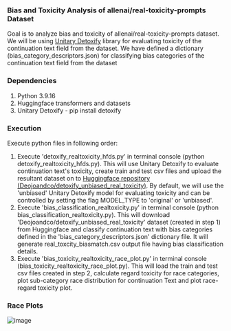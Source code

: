 ### Bias and Toxicity Analysis of allenai/real-toxicity-prompts Dataset
Goal is to analyze bias and toxicity of allenai/real-toxicity-prompts dataset. We will be using [Unitary Detoxify](https://github.com/unitaryai/detoxify) library for evaluating toxicity of the continuation text field from the dataset. We have defined a dictionary (bias_category_descriptors.json) for classifying bias categories of the continuation text field from the dataset



### Dependencies
1. Python 3.9.16
2. Huggingface transformers and datasets
3. Unitary Detoxify - pip install detoxify



### Execution
Execute python files in following order:
1. Execute 'detoxify_realtoxicity_hfds.py' in terminal console (python detoxify_realtoxicity_hfds.py). This will use Unitary Detoxify to evaluate continuation text's toxicity, create train and test csv files and upload the resultant dataset on to [Huggingface repository (Deojoandco/detoxify_unbiased_real_toxicity)]([https://huggingface.co/datasets/Deojoandco/detoxify_unbiased_hhrlhf_last_assistant](https://huggingface.co/datasets/Deojoandco/detoxify_unbiased_real_toxicity)). By default, we will use the 'unbiased' Unitary Detoxify model for evaluating toxicity and can be controlled by setting the flag MODEL_TYPE to 'original' or 'unbiased'.
2. Execute 'bias_classification_realtoxicity.py' in terminal console (python bias_classification_realtoxicity.py). This will download 'Deojoandco/detoxify_unbiased_real_toxicity' dataset (created in step 1) from Huggingface and classify continuation text with bias categories defined in the 'bias_category_descriptors.json' dictionary file. It will generate real_toxcity_biasmatch.csv output file having bias classification details.
3. Execute 'bias_toxicity_realtoxicity_race_plot.py' in terminal console (bias_toxicity_realtoxicity_race_plot.py). This will load the train and test csv files created in step 2, calculate regard toxicity for race categories, plot sub-category race distribution for continuation Text and plot race-regard toxicity plot.



### Race Plots
![image](https://user-images.githubusercontent.com/50883840/226848483-fefa51cf-7032-48ef-9bfe-5da3f080452d.png)





